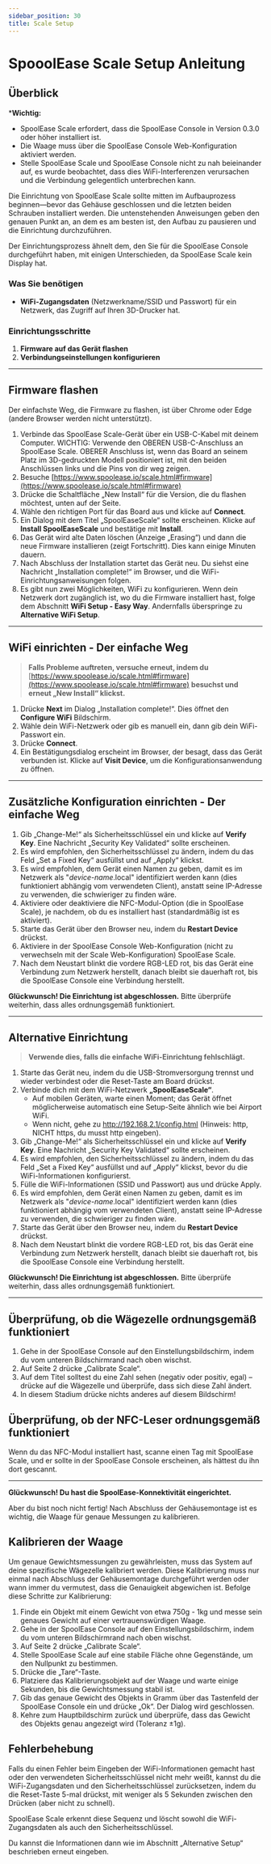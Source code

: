 ```yaml
---
sidebar_position: 30 
title: Scale Setup 
---
```

# SpooolEase Scale Setup Anleitung

## Überblick

***Wichtig:** 

- SpoolEase Scale erfordert, dass die SpoolEase Console in Version 0.3.0 oder höher installiert ist.
- Die Waage muss über die SpoolEase Console Web-Konfiguration aktiviert werden.
- Stelle SpoolEase Scale und SpoolEase Console nicht zu nah beieinander auf, es wurde beobachtet, dass dies WiFi-Interferenzen verursachen und die Verbindung gelegentlich unterbrechen kann.

Die Einrichtung von SpoolEase Scale sollte mitten im Aufbauprozess beginnen—bevor das Gehäuse geschlossen und die letzten beiden Schrauben installiert werden. Die untenstehenden Anweisungen geben den genauen Punkt an, an dem es am besten ist, den Aufbau zu pausieren und die Einrichtung durchzuführen.

Der Einrichtungsprozess ähnelt dem, den Sie für die SpoolEase Console durchgeführt haben, mit einigen Unterschieden, da SpoolEase Scale kein Display hat.

### Was Sie benötigen

- **WiFi-Zugangsdaten** (Netzwerkname/SSID und Passwort) für ein Netzwerk, das Zugriff auf Ihren 3D-Drucker hat.

### Einrichtungsschritte

1. **Firmware auf das Gerät flashen**
2. **Verbindungseinstellungen konfigurieren**

---

## Firmware flashen

Der einfachste Weg, die Firmware zu flashen, ist über Chrome oder Edge (andere Browser werden nicht unterstützt).

1. Verbinde das SpoolEase Scale-Gerät über ein USB-C-Kabel mit deinem Computer. WICHTIG: Verwende den OBEREN USB-C-Anschluss an SpoolEase Scale. OBERER Anschluss ist, wenn das Board an seinem Platz im 3D-gedruckten Modell positioniert ist, mit den beiden Anschlüssen links und die Pins von dir weg zeigen.
2. Besuche [https://www.spoolease.io/scale.html#firmware](https://www.spoolease.io/scale.html#firmware)
3. Drücke die Schaltfläche „New Install“ für die Version, die du flashen möchtest, unten auf der Seite.
4. Wähle den richtigen Port für das Board aus und klicke auf **Connect**.
5. Ein Dialog mit dem Titel „SpoolEaseScale“ sollte erscheinen. Klicke auf **Install SpoolEaseScale** und bestätige mit **Install**.
6. Das Gerät wird alte Daten löschen (Anzeige „Erasing“) und dann die neue Firmware installieren (zeigt Fortschritt). Dies kann einige Minuten dauern.
7. Nach Abschluss der Installation startet das Gerät neu. Du siehst eine Nachricht „Installation complete!“ im Browser, und die WiFi-Einrichtungsanweisungen folgen.
8. Es gibt nun zwei Möglichkeiten, WiFi zu konfigurieren. Wenn dein Netzwerk dort zugänglich ist, wo du die Firmware installiert hast, folge dem Abschnitt **WiFi Setup - Easy Way**. Andernfalls überspringe zu **Alternative WiFi Setup**.

---

## WiFi einrichten - Der einfache Weg

> **Falls Probleme auftreten, versuche erneut, indem du** [https://www.spoolease.io/scale.html#firmware](https://www.spoolease.io/scale.html#firmware) **besuchst und erneut „New Install“ klickst.**

1. Drücke **Next** im Dialog „Installation complete!“. Dies öffnet den **Configure WiFi** Bildschirm.
2. Wähle dein WiFi-Netzwerk oder gib es manuell ein, dann gib dein WiFi-Passwort ein.
3. Drücke **Connect**.
4. Ein Bestätigungsdialog erscheint im Browser, der besagt, dass das Gerät verbunden ist. Klicke auf **Visit Device**, um die Konfigurationsanwendung zu öffnen.

---

## Zusätzliche Konfiguration einrichten - Der einfache Weg

1. Gib „Change-Me!“ als Sicherheitsschlüssel ein und klicke auf **Verify Key**. Eine Nachricht „Security Key Validated“ sollte erscheinen.
2. Es wird empfohlen, den Sicherheitsschlüssel zu ändern, indem du das Feld „Set a Fixed Key“ ausfüllst und auf „Apply“ klickst.
3. Es wird empfohlen, dem Gerät einen Namen zu geben, damit es im Netzwerk als "_device-name_.local" identifiziert werden kann (dies funktioniert abhängig vom verwendeten Client), anstatt seine IP-Adresse zu verwenden, die schwieriger zu finden wäre.
4. Aktiviere oder deaktiviere die NFC-Modul-Option (die in SpoolEase Scale), je nachdem, ob du es installiert hast (standardmäßig ist es aktiviert).
5. Starte das Gerät über den Browser neu, indem du **Restart Device** drückst.
6. Aktiviere in der SpoolEase Console Web-Konfiguration (nicht zu verwechseln mit der Scale Web-Konfiguration) SpoolEase Scale.
7. Nach dem Neustart blinkt die vordere RGB-LED rot, bis das Gerät eine Verbindung zum Netzwerk herstellt, danach bleibt sie dauerhaft rot, bis die SpoolEase Console eine Verbindung herstellt.

**Glückwunsch! Die Einrichtung ist abgeschlossen.** Bitte überprüfe weiterhin, dass alles ordnungsgemäß funktioniert.

---

## Alternative Einrichtung

> **Verwende dies, falls die einfache WiFi-Einrichtung fehlschlägt.**

1. Starte das Gerät neu, indem du die USB-Stromversorgung trennst und wieder verbindest oder die Reset-Taste am Board drückst.
2. Verbinde dich mit dem WiFi-Netzwerk **„SpoolEaseScale“**.
   - Auf mobilen Geräten, warte einen Moment; das Gerät öffnet möglicherweise automatisch eine Setup-Seite ähnlich wie bei Airport WiFi.
   - Wenn nicht, gehe zu http://192.168.2.1/config.html (Hinweis: http, NICHT https, du musst http eingeben).
3. Gib „Change-Me!“ als Sicherheitsschlüssel ein und klicke auf **Verify Key**. Eine Nachricht „Security Key Validated“ sollte erscheinen.
4. Es wird empfohlen, den Sicherheitsschlüssel zu ändern, indem du das Feld „Set a Fixed Key“ ausfüllst und auf „Apply“ klickst, bevor du die WiFi-Informationen konfigurierst.
5. Fülle die WiFi-Informationen (SSID und Passwort) aus und drücke Apply.
6. Es wird empfohlen, dem Gerät einen Namen zu geben, damit es im Netzwerk als "_device-name_.local" identifiziert werden kann (dies funktioniert abhängig vom verwendeten Client), anstatt seine IP-Adresse zu verwenden, die schwieriger zu finden wäre.
7. Starte das Gerät über den Browser neu, indem du **Restart Device** drückst.
8. Nach dem Neustart blinkt die vordere RGB-LED rot, bis das Gerät eine Verbindung zum Netzwerk herstellt, danach bleibt sie dauerhaft rot, bis die SpoolEase Console eine Verbindung herstellt.

**Glückwunsch! Die Einrichtung ist abgeschlossen.** Bitte überprüfe weiterhin, dass alles ordnungsgemäß funktioniert.

---

## Überprüfung, ob die Wägezelle ordnungsgemäß funktioniert

1. Gehe in der SpoolEase Console auf den Einstellungsbildschirm, indem du vom unteren Bildschirmrand nach oben wischst.
2. Auf Seite 2 drücke „Calibrate Scale“.
3. Auf dem Titel solltest du eine Zahl sehen (negativ oder positiv, egal) – drücke auf die Wägezelle und überprüfe, dass sich diese Zahl ändert.
4. In diesem Stadium drücke nichts anderes auf diesem Bildschirm!

## Überprüfung, ob der NFC-Leser ordnungsgemäß funktioniert

Wenn du das NFC-Modul installiert hast, scanne einen Tag mit SpoolEase Scale, und er sollte in der SpoolEase Console erscheinen, als hättest du ihn dort gescannt.

---

**Glückwunsch! Du hast die SpoolEase-Konnektivität eingerichtet.** 

Aber du bist noch nicht fertig!
Nach Abschluss der Gehäusemontage ist es wichtig, die Waage für genaue Messungen zu kalibrieren.

## Kalibrieren der Waage
Um genaue Gewichtsmessungen zu gewährleisten, muss das System auf deine spezifische Wägezelle kalibriert werden. Diese Kalibrierung muss nur einmal nach Abschluss der Gehäusemontage durchgeführt werden oder wann immer du vermutest, dass die Genauigkeit abgewichen ist.
Befolge diese Schritte zur Kalibrierung:

1. Finde ein Objekt mit einem Gewicht von etwa 750g - 1kg und messe sein genaues Gewicht auf einer vertrauenswürdigen Waage.
2. Gehe in der SpoolEase Console auf den Einstellungsbildschirm, indem du vom unteren Bildschirmrand nach oben wischst.
3. Auf Seite 2 drücke „Calibrate Scale“.
4. Stelle SpoolEase Scale auf eine stabile Fläche ohne Gegenstände, um den Nullpunkt zu bestimmen.
5. Drücke die „Tare“-Taste.
6. Platziere das Kalibrierungsobjekt auf der Waage und warte einige Sekunden, bis die Gewichtsmessung stabil ist.
7. Gib das genaue Gewicht des Objekts in Gramm über das Tastenfeld der SpoolEase Console ein und drücke „Ok“. Der Dialog wird geschlossen.
8. Kehre zum Hauptbildschirm zurück und überprüfe, dass das Gewicht des Objekts genau angezeigt wird (Toleranz ±1g).

## Fehlerbehebung

Falls du einen Fehler beim Eingeben der WiFi-Informationen gemacht hast oder den verwendeten Sicherheitsschlüssel nicht mehr weißt, kannst du die WiFi-Zugangsdaten und den Sicherheitsschlüssel zurücksetzen, indem du die Reset-Taste 5-mal drückst, mit weniger als 5 Sekunden zwischen den Drücken (aber nicht zu schnell).

SpoolEase Scale erkennt diese Sequenz und löscht sowohl die WiFi-Zugangsdaten als auch den Sicherheitsschlüssel.

Du kannst die Informationen dann wie im Abschnitt „Alternative Setup“ beschrieben erneut eingeben.
